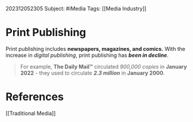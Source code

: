 202312052305
Subject: #iMedia 
Tags: [[Media Industry]]

# Print Publishing

Print publishing includes **newspapers, magazines, and comics.** With the increase in *digital publishing*, print publishing has ***been in decline***.

>For example, **The Daily Mail™** circulated *900,000 copies* in **January 2022** - they used to circulate ***2.3 million*** in **January 2000**.
# **References**

[[Traditional Media]]